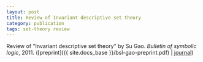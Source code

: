 ```yaml
---
layout: post
title: Review of Invariant descriptive set theory
category: publication
tags: set-theory review
---
```


Review of "Invariant descriptive set theory" by Su Gao. *Bulletin of symbolic logic*, 2011. ([preprint]({{ site.docs_base }}/bsl-gao-preprint.pdf) \| [journal](http://dx.doi.org/10.2178/bsl/1305810914))